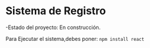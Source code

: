 <h1>Sistema de Registro</h1>

-Estado del proyecto: En construcción.

Para Ejecutar el sistema,debes poner:
```npm install react```
